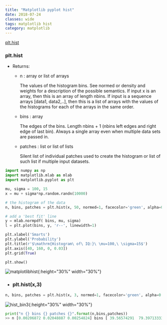 ```yaml
---
title: "Matplotlib pyplot hist"
date: 2018-07-24
classes: wide
tags: matplotlib hist
category: matplotlib
---
```


[plt.hist](https://matplotlib.org/1.2.1/examples/pylab_examples/histogram_demo.html)


### plt.hist

- Returns:

  - n : array or list of arrays

    The values of the histogram bins. See normed or density and weights for a description of the possible semantics. If input x is an array, then this is an array of length nbins. If input is a sequence arrays [data1, data2,..], then this is a list of arrays with the values of the histograms for each of the arrays in the same order.

  - bins : array

    The edges of the bins. Length nbins + 1 (nbins left edges and right edge of last bin). Always a single array even when multiple data sets are passed in.
  - patches : list or list of lists

    Silent list of individual patches used to create the histogram or list of such list if multiple input datasets.

```python
import numpy as np
import matplotlib.mlab as mlab
import matplotlib.pyplot as plt

mu, sigma = 100, 15
x = mu + sigma*np.random.randn(10000)

# the histogram of the data
n, bins, patches = plt.hist(x, 50, normed=1, facecolor='green', alpha=0.75)

# add a 'best fit' line
y = mlab.normpdf( bins, mu, sigma)
l = plt.plot(bins, y, 'r--', linewidth=1)

plt.xlabel('Smarts')
plt.ylabel('Probability')
plt.title(r'$\mathrm{Histogram\ of\ IQ:}\ \mu=100,\ \sigma=15$')
plt.axis([40, 160, 0, 0.03])
plt.grid(True)

plt.show()
```
![matplotlibhist](../../pictures/matplotlib/hist.png){:height="30%" width="30%"}

- ### plt.hist(x,3)
```python
n, bins, patches = plt.hist(x, 3, normed=1, facecolor='green', alpha=0.75)
```
![hist_bin3](../../pictures/matplotlib/hist_bin3.png){:height="30%" width="30%"}  

```python
print("n {} bins {} patches {}".format(n,bins,patches))
>> n [0.00206872 0.02048887 0.00254824] bins [ 39.56574291  79.39713333 119.22852376 159.05991418] patches <a list of 3 Patch objects>

```
